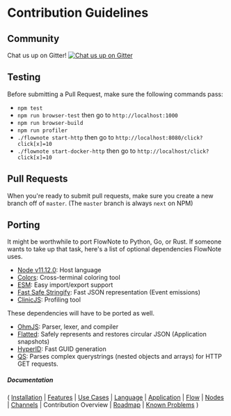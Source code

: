 # Contribution Guidelines

## Community

Chat us up on Gitter! [![Chat us up on Gitter](https://badges.gitter.im/flownote/community.svg)](https://gitter.im/flownote/community?utm_source=badge&utm_medium=badge&utm_campaign=pr-badge)

## Testing

Before submitting a Pull Request, make sure the following commands pass:

* `npm test`
* `npm run browser-test` then go to `http://localhost:1000`
* `npm run browser-build`
* `npm run profiler`
* `./flownote start-http` then go to `http://localhost:8080/click?click[x]=10`
* `./flownote start-docker-http` then go to `http://localhost/click?click[x]=10`

## Pull Requests

When you're ready to submit pull requests, make sure you create a new branch off of `master`.  (The `master` branch is always `next` on NPM)

## Porting

It might be worthwhile to port FlowNote to Python, Go, or Rust.  If someone wants to take up that task, here's a list of optional dependencies FlowNote uses.

* [Node v11.12.0](https://nodejs.org/en/blog/release/v11.12.0/): Host language
* [Colors](https://github.com/Marak/colors.js): Cross-terminal coloring tool
* [ESM](https://github.com/standard-things/esm): Easy import/export support
* [Fast Safe Stringify](https://github.com/davidmarkclements/fast-safe-stringify): Fast JSON representation (Event emissions)
* [ClinicJS](https://github.com/nearform/node-clinic): Profiling tool

These dependencies will have to be ported as well.

* [OhmJS](https://github.com/harc/ohm): Parser, lexer, and compiler
* [Flatted](https://github.com/WebReflection/flatted): Safely represents and restores circular JSON (Application snapshots)
* [HyperID](https://github.com/mcollina/hyperid): Fast GUID generation
* [QS](https://github.com/ljharb/qs): Parses complex querystrings (nested objects and arrays) for HTTP GET requests.

##### Documentation

( 
[Installation](01-installation.md) | 
[Features](02-features.md) | 
[Use Cases](03-use-cases.md) | 
[Language](04-language.md) | 
[Application](05-application.md) | 
[Flow](06-flow.md) | 
[Nodes](07-nodes.md) | 
[Channels](08-channels.md) | 
Contribution Overview | 
[Roadmap](10-roadmap.md) | 
[Known Problems](11-known-problems.md)
)